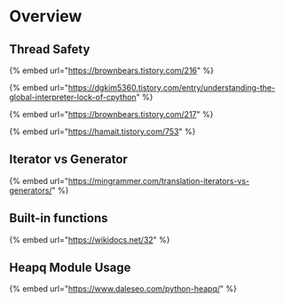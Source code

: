 # Overview

## Thread Safety

{% embed url="https://brownbears.tistory.com/216" %}

{% embed url="https://dgkim5360.tistory.com/entry/understanding-the-global-interpreter-lock-of-cpython" %}

{% embed url="https://brownbears.tistory.com/217" %}

{% embed url="https://hamait.tistory.com/753" %}

## Iterator vs Generator

{% embed url="https://mingrammer.com/translation-iterators-vs-generators/" %}

## Built-in functions

{% embed url="https://wikidocs.net/32" %}

## Heapq Module Usage

{% embed url="https://www.daleseo.com/python-heapq/" %}



